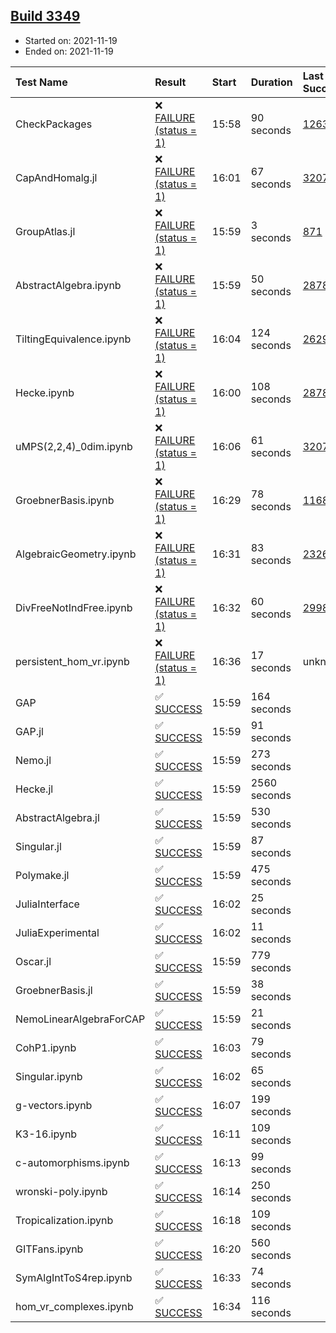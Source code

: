 ## [Build 3349](https://oscarci.mathematik.uni-kl.de/job/oscar-stable/3349/)

* Started on: 2021-11-19
* Ended on: 2021-11-19

| Test Name    | Result | Start | Duration | Last Success | First Failure |
|:-------------|:-------|:------|:---------|:-------------|:--------------|
| CheckPackages | ❌ [FAILURE (status = 1)](https://oscarci.mathematik.uni-kl.de/job/oscar-stable/3349/artifact/logs/build-3349/CheckPackages.log) | 15:58 | 90 seconds | [1263](https://oscarci.mathematik.uni-kl.de/job/oscar-stable/1263/) | [1264](https://oscarci.mathematik.uni-kl.de/job/oscar-stable/1264/) |
| CapAndHomalg.jl | ❌ [FAILURE (status = 1)](https://oscarci.mathematik.uni-kl.de/job/oscar-stable/3349/artifact/logs/build-3349/CapAndHomalg.jl.log) | 16:01 | 67 seconds | [3207](https://oscarci.mathematik.uni-kl.de/job/oscar-stable/3207/) | [3208](https://oscarci.mathematik.uni-kl.de/job/oscar-stable/3208/) |
| GroupAtlas.jl | ❌ [FAILURE (status = 1)](https://oscarci.mathematik.uni-kl.de/job/oscar-stable/3349/artifact/logs/build-3349/GroupAtlas.jl.log) | 15:59 | 3 seconds | [871](https://oscarci.mathematik.uni-kl.de/job/oscar-stable/871/) | [872](https://oscarci.mathematik.uni-kl.de/job/oscar-stable/872/) |
| AbstractAlgebra.ipynb | ❌ [FAILURE (status = 1)](https://oscarci.mathematik.uni-kl.de/job/oscar-stable/3349/artifact/logs/build-3349/AbstractAlgebra.ipynb.log) | 15:59 | 50 seconds | [2878](https://oscarci.mathematik.uni-kl.de/job/oscar-stable/2878/) | [2879](https://oscarci.mathematik.uni-kl.de/job/oscar-stable/2879/) |
| TiltingEquivalence.ipynb | ❌ [FAILURE (status = 1)](https://oscarci.mathematik.uni-kl.de/job/oscar-stable/3349/artifact/logs/build-3349/TiltingEquivalence.ipynb.log) | 16:04 | 124 seconds | [2629](https://oscarci.mathematik.uni-kl.de/job/oscar-stable/2629/) | [2630](https://oscarci.mathematik.uni-kl.de/job/oscar-stable/2630/) |
| Hecke.ipynb | ❌ [FAILURE (status = 1)](https://oscarci.mathematik.uni-kl.de/job/oscar-stable/3349/artifact/logs/build-3349/Hecke.ipynb.log) | 16:00 | 108 seconds | [2878](https://oscarci.mathematik.uni-kl.de/job/oscar-stable/2878/) | [2879](https://oscarci.mathematik.uni-kl.de/job/oscar-stable/2879/) |
| uMPS(2,2,4)_0dim.ipynb | ❌ [FAILURE (status = 1)](https://oscarci.mathematik.uni-kl.de/job/oscar-stable/3349/artifact/logs/build-3349/uMPS-2-2-4-_0dim.ipynb.log) | 16:06 | 61 seconds | [3207](https://oscarci.mathematik.uni-kl.de/job/oscar-stable/3207/) | [3208](https://oscarci.mathematik.uni-kl.de/job/oscar-stable/3208/) |
| GroebnerBasis.ipynb | ❌ [FAILURE (status = 1)](https://oscarci.mathematik.uni-kl.de/job/oscar-stable/3349/artifact/logs/build-3349/GroebnerBasis.ipynb.log) | 16:29 | 78 seconds | [1168](https://oscarci.mathematik.uni-kl.de/job/oscar-stable/1168/) | [1169](https://oscarci.mathematik.uni-kl.de/job/oscar-stable/1169/) |
| AlgebraicGeometry.ipynb | ❌ [FAILURE (status = 1)](https://oscarci.mathematik.uni-kl.de/job/oscar-stable/3349/artifact/logs/build-3349/AlgebraicGeometry.ipynb.log) | 16:31 | 83 seconds | [2326](https://oscarci.mathematik.uni-kl.de/job/oscar-stable/2326/) | [2327](https://oscarci.mathematik.uni-kl.de/job/oscar-stable/2327/) |
| DivFreeNotIndFree.ipynb | ❌ [FAILURE (status = 1)](https://oscarci.mathematik.uni-kl.de/job/oscar-stable/3349/artifact/logs/build-3349/DivFreeNotIndFree.ipynb.log) | 16:32 | 60 seconds | [2998](https://oscarci.mathematik.uni-kl.de/job/oscar-stable/2998/) | [2999](https://oscarci.mathematik.uni-kl.de/job/oscar-stable/2999/) |
| persistent_hom_vr.ipynb | ❌ [FAILURE (status = 1)](https://oscarci.mathematik.uni-kl.de/job/oscar-stable/3349/artifact/logs/build-3349/persistent_hom_vr.ipynb.log) | 16:36 | 17 seconds | unknown | unknown |
| GAP | ✅ [SUCCESS](https://oscarci.mathematik.uni-kl.de/job/oscar-stable/3349/artifact/logs/build-3349/GAP.log) | 15:59 | 164 seconds |  |  |
| GAP.jl | ✅ [SUCCESS](https://oscarci.mathematik.uni-kl.de/job/oscar-stable/3349/artifact/logs/build-3349/GAP.jl.log) | 15:59 | 91 seconds |  |  |
| Nemo.jl | ✅ [SUCCESS](https://oscarci.mathematik.uni-kl.de/job/oscar-stable/3349/artifact/logs/build-3349/Nemo.jl.log) | 15:59 | 273 seconds |  |  |
| Hecke.jl | ✅ [SUCCESS](https://oscarci.mathematik.uni-kl.de/job/oscar-stable/3349/artifact/logs/build-3349/Hecke.jl.log) | 15:59 | 2560 seconds |  |  |
| AbstractAlgebra.jl | ✅ [SUCCESS](https://oscarci.mathematik.uni-kl.de/job/oscar-stable/3349/artifact/logs/build-3349/AbstractAlgebra.jl.log) | 15:59 | 530 seconds |  |  |
| Singular.jl | ✅ [SUCCESS](https://oscarci.mathematik.uni-kl.de/job/oscar-stable/3349/artifact/logs/build-3349/Singular.jl.log) | 15:59 | 87 seconds |  |  |
| Polymake.jl | ✅ [SUCCESS](https://oscarci.mathematik.uni-kl.de/job/oscar-stable/3349/artifact/logs/build-3349/Polymake.jl.log) | 15:59 | 475 seconds |  |  |
| JuliaInterface | ✅ [SUCCESS](https://oscarci.mathematik.uni-kl.de/job/oscar-stable/3349/artifact/logs/build-3349/JuliaInterface.log) | 16:02 | 25 seconds |  |  |
| JuliaExperimental | ✅ [SUCCESS](https://oscarci.mathematik.uni-kl.de/job/oscar-stable/3349/artifact/logs/build-3349/JuliaExperimental.log) | 16:02 | 11 seconds |  |  |
| Oscar.jl | ✅ [SUCCESS](https://oscarci.mathematik.uni-kl.de/job/oscar-stable/3349/artifact/logs/build-3349/Oscar.jl.log) | 15:59 | 779 seconds |  |  |
| GroebnerBasis.jl | ✅ [SUCCESS](https://oscarci.mathematik.uni-kl.de/job/oscar-stable/3349/artifact/logs/build-3349/GroebnerBasis.jl.log) | 15:59 | 38 seconds |  |  |
| NemoLinearAlgebraForCAP | ✅ [SUCCESS](https://oscarci.mathematik.uni-kl.de/job/oscar-stable/3349/artifact/logs/build-3349/NemoLinearAlgebraForCAP.log) | 15:59 | 21 seconds |  |  |
| CohP1.ipynb | ✅ [SUCCESS](https://oscarci.mathematik.uni-kl.de/job/oscar-stable/3349/artifact/logs/build-3349/CohP1.ipynb.log) | 16:03 | 79 seconds |  |  |
| Singular.ipynb | ✅ [SUCCESS](https://oscarci.mathematik.uni-kl.de/job/oscar-stable/3349/artifact/logs/build-3349/Singular.ipynb.log) | 16:02 | 65 seconds |  |  |
| g-vectors.ipynb | ✅ [SUCCESS](https://oscarci.mathematik.uni-kl.de/job/oscar-stable/3349/artifact/logs/build-3349/g-vectors.ipynb.log) | 16:07 | 199 seconds |  |  |
| K3-16.ipynb | ✅ [SUCCESS](https://oscarci.mathematik.uni-kl.de/job/oscar-stable/3349/artifact/logs/build-3349/K3-16.ipynb.log) | 16:11 | 109 seconds |  |  |
| c-automorphisms.ipynb | ✅ [SUCCESS](https://oscarci.mathematik.uni-kl.de/job/oscar-stable/3349/artifact/logs/build-3349/c-automorphisms.ipynb.log) | 16:13 | 99 seconds |  |  |
| wronski-poly.ipynb | ✅ [SUCCESS](https://oscarci.mathematik.uni-kl.de/job/oscar-stable/3349/artifact/logs/build-3349/wronski-poly.ipynb.log) | 16:14 | 250 seconds |  |  |
| Tropicalization.ipynb | ✅ [SUCCESS](https://oscarci.mathematik.uni-kl.de/job/oscar-stable/3349/artifact/logs/build-3349/Tropicalization.ipynb.log) | 16:18 | 109 seconds |  |  |
| GITFans.ipynb | ✅ [SUCCESS](https://oscarci.mathematik.uni-kl.de/job/oscar-stable/3349/artifact/logs/build-3349/GITFans.ipynb.log) | 16:20 | 560 seconds |  |  |
| SymAlgIntToS4rep.ipynb | ✅ [SUCCESS](https://oscarci.mathematik.uni-kl.de/job/oscar-stable/3349/artifact/logs/build-3349/SymAlgIntToS4rep.ipynb.log) | 16:33 | 74 seconds |  |  |
| hom_vr_complexes.ipynb | ✅ [SUCCESS](https://oscarci.mathematik.uni-kl.de/job/oscar-stable/3349/artifact/logs/build-3349/hom_vr_complexes.ipynb.log) | 16:34 | 116 seconds |  |  |
